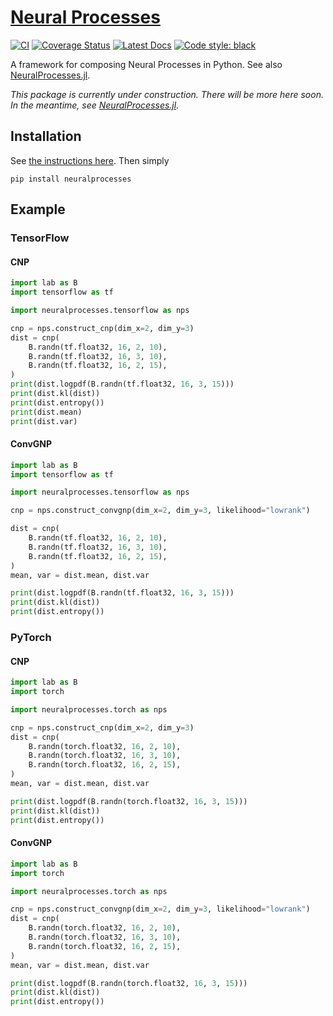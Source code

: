 # [Neural Processes](http://github.com/wesselb/neuralprocesses)

[![CI](https://github.com/wesselb/neuralprocesses/workflows/CI/badge.svg)](https://github.com/wesselb/neuralprocesses/actions?query=workflow%3ACI)
[![Coverage Status](https://coveralls.io/repos/github/wesselb/neuralprocesses/badge.svg)](https://coveralls.io/github/wesselb/neuralprocesses?branch=master)
[![Latest Docs](https://img.shields.io/badge/docs-latest-blue.svg)](https://wesselb.github.io/neuralprocesses)
[![Code style: black](https://img.shields.io/badge/code%20style-black-000000.svg)](https://github.com/psf/black)

A framework for composing Neural Processes in Python.
See also [NeuralProcesses.jl](https://github.com/wesselb/NeuralProcesses.jl).

*This package is currently under construction.
There will be more here soon. In the meantime, see
[NeuralProcesses.jl](https://github.com/wesselb/NeuralProcesses.jl).*

## Installation

See [the instructions here](https://gist.github.com/wesselb/4b44bf87f3789425f96e26c4308d0adc).
Then simply

```
pip install neuralprocesses
```

## Example

### TensorFlow

#### CNP

```python
import lab as B
import tensorflow as tf

import neuralprocesses.tensorflow as nps

cnp = nps.construct_cnp(dim_x=2, dim_y=3)
dist = cnp(
    B.randn(tf.float32, 16, 2, 10),
    B.randn(tf.float32, 16, 3, 10),
    B.randn(tf.float32, 16, 2, 15),
)
print(dist.logpdf(B.randn(tf.float32, 16, 3, 15)))
print(dist.kl(dist))
print(dist.entropy())
print(dist.mean)
print(dist.var)
```

#### ConvGNP

```python
import lab as B
import tensorflow as tf

import neuralprocesses.tensorflow as nps

cnp = nps.construct_convgnp(dim_x=2, dim_y=3, likelihood="lowrank")

dist = cnp(
    B.randn(tf.float32, 16, 2, 10),
    B.randn(tf.float32, 16, 3, 10),
    B.randn(tf.float32, 16, 2, 15),
)
mean, var = dist.mean, dist.var

print(dist.logpdf(B.randn(tf.float32, 16, 3, 15)))
print(dist.kl(dist))
print(dist.entropy())
```

### PyTorch

#### CNP

```python
import lab as B
import torch

import neuralprocesses.torch as nps

cnp = nps.construct_cnp(dim_x=2, dim_y=3)
dist = cnp(
    B.randn(torch.float32, 16, 2, 10),
    B.randn(torch.float32, 16, 3, 10),
    B.randn(torch.float32, 16, 2, 15),
)
mean, var = dist.mean, dist.var

print(dist.logpdf(B.randn(torch.float32, 16, 3, 15)))
print(dist.kl(dist))
print(dist.entropy())
```

#### ConvGNP

```python
import lab as B
import torch

import neuralprocesses.torch as nps

cnp = nps.construct_convgnp(dim_x=2, dim_y=3, likelihood="lowrank")
dist = cnp(
    B.randn(torch.float32, 16, 2, 10),
    B.randn(torch.float32, 16, 3, 10),
    B.randn(torch.float32, 16, 2, 15),
)
mean, var = dist.mean, dist.var

print(dist.logpdf(B.randn(torch.float32, 16, 3, 15)))
print(dist.kl(dist))
print(dist.entropy())
```